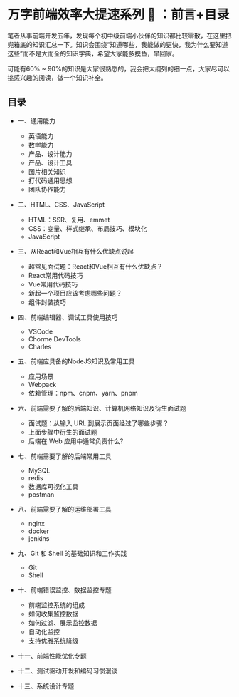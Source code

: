 # 万字前端效率大提速系列 🚀 ：前言+目录

笔者从事前端开发五年，发现每个初中级前端小伙伴的知识都比较零散，在这里把兜箱底的知识汇总一下。知识会围绕“知道哪些，我能做的更快，我为什么要知道这些”而不是大而全的知识字典，希望大家能多摸鱼，早回家。

可能有60% ~ 90%的知识是大家很熟悉的，我会把大纲列的细一点，大家尽可以挑感兴趣的阅读，做一个知识补全。

## 目录

- 一、通用能力
  - 英语能力
  - 数学能力
  - 产品、设计能力
  - 产品、设计工具
  - 图片相关知识
  - 打代码通用思想
  - 团队协作能力

- 二、HTML、CSS、JavaScript
  - HTML：SSR、复用、emmet
  - CSS：变量、样式继承、布局技巧、模块化
  - JavaScript

- 三、从React和Vue相互有什么优缺点说起
  - 超常见面试题：React和Vue相互有什么优缺点？
  - React常用代码技巧
  - Vue常用代码技巧
  - 新起一个项目应该考虑哪些问题？
  - 组件封装技巧

- 四、前端编辑器、调试工具使用技巧
  - VSCode
  - Chorme DevTools
  - Charles

- 五、前端应具备的NodeJS知识及常用工具
  - 应用场景
  - Webpack
  - 依赖管理：npm、cnpm、yarn、pnpm

- 六、前端需要了解的后端知识、计算机网络知识及衍生面试题
  - 面试题：从输入 URL 到展示页面经过了哪些步骤？
  - 上面步骤中衍生的面试题
  - 后端在 Web 应用中通常负责什么?

- 七、前端需要了解的后端常用工具
  - MySQL
  - redis
  - 数据库可视化工具
  - postman

- 八、前端需要了解的运维部署工具
  - nginx
  - docker
  - jenkins

- 九、Git 和 Shell 的基础知识和工作实践
  - Git
  - Shell

- 十、前端错误监控、数据监控专题
  - 前端监控系统的组成
  - 如何收集监控数据
  - 如何过滤、展示监控数据
  - 自动化监控
  - 支持优雅系统降级

- 十一、前端性能优化专题

- 十二、测试驱动开发和编码习惯漫谈

- 十三、系统设计专题
